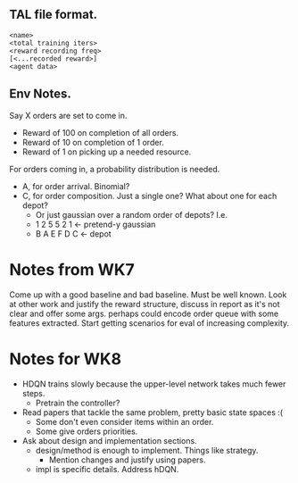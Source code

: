 ## TAL file format.

```
<name>
<total training iters>
<reward recording freq>
[<...recorded reward>]
<agent data>
```

## Env Notes.

Say X orders are set to come in.

 - Reward of 100 on completion of all orders.
 - Reward of 10 on completion of 1 order.
 - Reward of 1 on picking up a needed resource.

For orders coming in, a probability distribution is needed.

 - A, for order arrival. Binomial?
 - C, for order composition. Just a single one? What about one for each depot?
   - Or just gaussian over a random order of depots? I.e. 
   - 1 2 5 5 2 1 <- pretend-y gaussian
   - B A E F D C <- depot

# Notes from WK7

Come up with a good baseline and bad baseline. Must be well known.
Look at other work and justify the reward structure, discuss in report as it's not clear and offer some args.
perhaps could encode order queue with some features extracted.
Start getting scenarios for eval of increasing complexity.


# Notes for WK8

 - HDQN trains slowly because the upper-level network takes much fewer steps.
   - Pretrain the controller?
 - Read papers that tackle the same problem, pretty basic state spaces :(
   - Some don't even consider items within an order.
   - Some give orders priorities.
 - Ask about design and implementation sections.
   - design/method is enough to implement. Things like strategy.
     - Mention changes and justify using papers.
   - impl is specific details. Address hDQN.